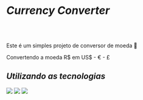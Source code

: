 <h1><i>Currency Converter</i></h1>
<br>
<br>
<p>Este é um simples projeto de conversor de moeda 🤑</p>
<p>Convertendo a moeda R$ em US$ - € - £ </p>
<h2><i>Utilizando as tecnologias</i></h2>
<img src="https://img.shields.io/badge/HTML5-E34F26?style=for-the-badge&logo=html5&logoColor=white")>
<img src="https://img.shields.io/badge/CSS3-1572B6?style=for-the-badge&logo=css3&logoColor=white")>
<img src="https://img.shields.io/badge/JavaScript-F7DF1E?style=for-the-badge&logo=javascript&logoColor=black")>
